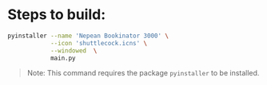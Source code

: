 # Steps to build:

```bash
pyinstaller --name 'Nepean Bookinator 3000' \
            --icon 'shuttlecock.icns' \
            --windowed  \
            main.py
```

> Note: This command requires the package `pyinstaller` to be installed.
